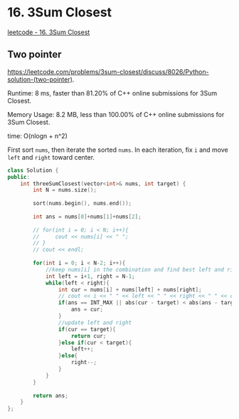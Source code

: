 # 16. 3Sum Closest

[leetcode - 16. 3Sum Closest](https://leetcode.com/problems/3sum-closest/)

## Two pointer
https://leetcode.com/problems/3sum-closest/discuss/8026/Python-solution-(two-pointer).

Runtime: 8 ms, faster than 81.20% of C++ online submissions for 3Sum Closest.

Memory Usage: 8.2 MB, less than 100.00% of C++ online submissions for 3Sum Closest.

time: O(nlogn + n^2)

First sort `nums`, then iterate the sorted `nums`. In each iteration, fix `i` and move `left` and `right` toward center.

```cpp
class Solution {
public:
    int threeSumClosest(vector<int>& nums, int target) {
        int N = nums.size();
        
        sort(nums.begin(), nums.end());
        
        int ans = nums[0]+nums[1]+nums[2];
        
        // for(int i = 0; i < N; i++){
        //     cout << nums[i] << " ";
        // }
        // cout << endl;
        
        for(int i = 0; i < N-2; i++){
            //keep nums[i] in the combination and find best left and right
            int left = i+1, right = N-1;
            while(left < right){
                int cur = nums[i] + nums[left] + nums[right];
                // cout << i << " " << left << " " << right << " " << cur << endl;
                if(ans == INT_MAX || abs(cur - target) < abs(ans - target)){
                    ans = cur;
                }
                //update left and right
                if(cur == target){
                    return cur;
                }else if(cur < target){
                    left++;
                }else{
                    right--;
                }
            }
        }
        
        return ans;
    }
};
```
